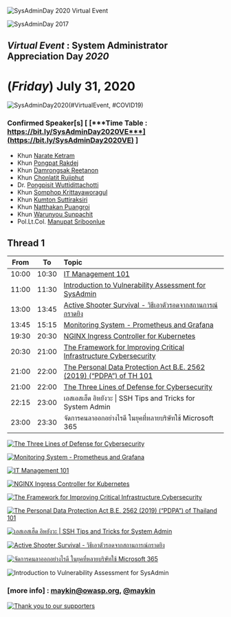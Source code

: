 
![](Group-of-2020.jpg "SysAdminDay 2020 Virtual Event")

![](../2017/img/GroupPhoto.jpg "SysAdminDay 2017")

## ***Virtual Event*** : System Administrator Appreciation Day ***2020***
# **(*Friday*) July 31, 2020**

![](../Assets/SysAdminDay-2020.png "SysAdminDay2020(#VirtualEvent, #COVID19)")

### Confirmed Speaker[s] [ [***Time Table : https://bit.ly/SysAdminDay2020VE***](https://bit.ly/SysAdminDay2020VE) ]
+ Khun [Narate Ketram](https://www.facebook.com/koonnarate)
+ Khun [Pongpat Rakdej](https://www.facebook.com/pongpatrakdej)
+ Khun [Damrongsak Reetanon](https://www.facebook.com/damrongsak)
+ Khun [Chonlatit Rujiphut](https://www.facebook.com/Tsunakun27)
+ Dr. [Pongpisit Wuttidittachotti](https://www.facebook.com/pongpisitwutti)
+ Khun [Somphop Krittayaworagul](https://www.facebook.com/SK.Unavailable)
+ Khun [Kumton Suttiraksiri](https://www.facebook.com/kumton.s)
+ Khun [Natthakan Puangroi](https://www.facebook.com/natthapete)
+ Khun [Warunyou Sunpachit](https://www.facebook.com/howdoyoufeel.kenji)
+ Pol.Lt.Col. [Manupat Sriboonlue](https://www.facebook.com/toto.innovation)

## Thread 1

| From    |    To    |  Topic                                                   |
|:-------:|:--------:|:---------------------------------------------------------|
| 10:00   |  10:30   | [IT Management 101](https://youtu.be/8Rell-HWV_U)        |
| 11:00   |  11:30   | [Introduction to Vulnerability Assessment for SysAdmin](https://youtu.be/CEJhOe-8dm8)    |
| 13:00   |  13:45   | [Active Shooter Survival - วิธีเอาตัวรอดจากสถานการณ์กราดยิง](https://youtu.be/ZuigsmcwoTw)       |
| 13:45   |  15:15   | [Monitoring System - Prometheus and Grafana](https://youtu.be/eIwDH1wqMkg)               |
| 19:30   |  20:30   | [NGINX Ingress Controller for Kubernetes](https://youtu.be/mxxNtGhe0ao)                  |
| 20:30   |  21:00   | [The Framework for Improving Critical Infrastructure Cybersecurity](https://youtu.be/NzMf66W_2n8) |
| 21:00   |  22:00   | [The Personal Data Protection Act B.E. 2562 (2019) (“PDPA”) of TH 101](https://youtu.be/8CB_wGkOehY) |
| 21:00   |  22:00   | [The Three Lines of Defense for Cybersecurity](https://youtu.be/JIPvu21Lk3g)             |
| 22:15   |  23:00   | เอสเอสเฮ็ด อิหยังวะ \| SSH Tips and Tricks for System Admin    |
| 23:00   |  23:30   | จัดการคนลาออกอย่างไรดี ในยุคที่หลายบริษัทใช้ Microsoft 365          |


[![](Topics/Three-line-of-defense.png "The Three Lines of Defense for Cybersecurity")](https://www.facebook.com/maeklong/posts/10221024530736847)

[![](Topics/Monitoring-System.png "Monitoring System - Prometheus and Grafana")](https://www.facebook.com/maeklong/posts/10221030009953824)

[![](Topics/IT-Management-101.png "IT Management 101")](https://www.facebook.com/maeklong/posts/10221037766267727)

[![](Topics/NGINX.jpg "NGINX Ingress Controller for Kubernetes")](https://www.facebook.com/maeklong/posts/10221041373357902)

[![](Topics/NIST.jpg "The Framework for Improving Critical Infrastructure Cybersecurity")](https://www.facebook.com/maeklong/posts/10221041586643234)

[![](Topics/PDPA.jpg "The Personal Data Protection Act B.E. 2562 (2019) (“PDPA”) of Thailand 101")](https://www.facebook.com/pmaeklong/posts/10221045554862437)

[![](Topics/SSH-Tips.jpg "เอสเอสเฮ็ด อิหยังวะ \| SSH Tips and Tricks for System Admin")](https://www.facebook.com/photo.php?fbid=10217376311587208)

[![](Topics/Active-Shooter.jpg "Active Shooter Survival - วิธีเอาตัวรอดจากสถานการณ์กราดยิง")](https://www.facebook.com/maeklong/posts/10221047004578679)

[![](Topics/o365.jpg "จัดการคนลาออกอย่างไรดี ในยุคที่หลายบริษัทใช้ Microsoft 365")](https://www.facebook.com/maeklong/posts/10221054321001585)

![](Topics/Intro-to-VA.jpg "Introduction to Vulnerability Assessment for SysAdmin")

### [more info] : <maykin@owasp.org>, [@maykin](https://line.me/R/ti/p/%40maykin)



[![](Supporters/VolunteXTH.jpg "Thank you to our supporters")](https://VolunteX.github.io)